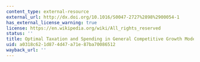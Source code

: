 ```yaml
---
content_type: external-resource
external_url: http://dx.doi.org/10.1016/S0047-2727%2898%2900054-1
has_external_license_warning: true
license: https://en.wikipedia.org/wiki/All_rights_reserved
status: ''
title: Optimal Taxation and Spending in General Competitive Growth Models
uid: a0318c62-1d87-4d47-a71e-87ba70086512
wayback_url: ''
---
```

